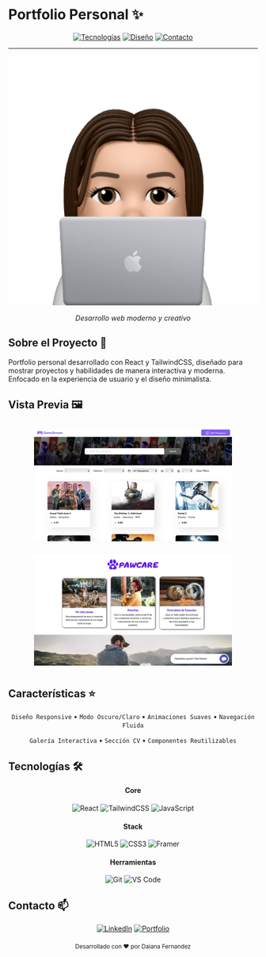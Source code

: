 # Portfolio Personal ✨

<div align="center">
  
[![Tecnologías](https://img.shields.io/badge/React-61DAFB?style=flat&logo=react&logoColor=black)](#-tecnologías)
[![Diseño](https://img.shields.io/badge/Tailwind-38B2AC?style=flat&logo=tailwind-css&logoColor=white)](#-características)
[![Contacto](https://img.shields.io/badge/Contacto-0077B5?style=flat&logo=linkedin&logoColor=white)](#-contacto)

---

  <img src="src/img/mac.png" alt="Portfolio Preview" width="700px">

  *Desarrollo web moderno y creativo*

</div>

## Sobre el Proyecto 🎯

Portfolio personal desarrollado con React y TailwindCSS, diseñado para mostrar proyectos y habilidades de manera interactiva y moderna. Enfocado en la experiencia de usuario y el diseño minimalista.

## Vista Previa 🖼️

<div align="center">
  <img src="src/img/GameStream.png" alt="GameStream Project" width="400px" style="margin: 10px;">
  <img src="src/img/PawCare.png" alt="PawCare Project" width="400px" style="margin: 10px;">
</div>

## Características ⭐

<div align="center">

`Diseño Responsive` • `Modo Oscuro/Claro` • `Animaciones Suaves` • `Navegación Fluida`

`Galería Interactiva` • `Sección CV` • `Componentes Reutilizables`

</div>

## Tecnologías 🛠️

<div align="center">

#### Core
![React](https://img.shields.io/badge/React-20232A?style=for-the-badge&logo=react&logoColor=61DAFB)
![TailwindCSS](https://img.shields.io/badge/Tailwind_CSS-38B2AC?style=for-the-badge&logo=tailwind-css&logoColor=white)
![JavaScript](https://img.shields.io/badge/JavaScript-F7DF1E?style=for-the-badge&logo=javascript&logoColor=black)

#### Stack
![HTML5](https://img.shields.io/badge/HTML5-E34F26?style=for-the-badge&logo=html5&logoColor=white)
![CSS3](https://img.shields.io/badge/CSS3-1572B6?style=for-the-badge&logo=css3&logoColor=white)
![Framer](https://img.shields.io/badge/Framer_Motion-black?style=for-the-badge&logo=framer&logoColor=blue)

#### Herramientas
![Git](https://img.shields.io/badge/Git-F05032?style=for-the-badge&logo=git&logoColor=white)
![VS Code](https://img.shields.io/badge/VS_Code-0078D4?style=for-the-badge&logo=visual%20studio%20code&logoColor=white)

</div>

## Contacto 📫

<div align="center">

[![LinkedIn](https://img.shields.io/badge/LinkedIn-0077B5?style=for-the-badge&logo=linkedin&logoColor=white)](https://www.linkedin.com/in/tu-perfil)
[![Portfolio](https://img.shields.io/badge/Portfolio-000000?style=for-the-badge&logo=About.me&logoColor=white)](https://tu-portfolio.com)

<sub>Desarrollado con ❤️ por Daiana Fernandez</sub>

</div>

